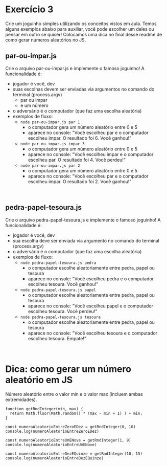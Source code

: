 # Exercício 3
Crie um joguinho simples utilizando os conceitos vistos em aula. Temos alguns exemplos abaixo para auxiliar, você pode escolher um deles ou pensar em outro se quiser!
Colocamos uma dica no final desse readme de como gerar números aleatórios no JS.
<br>

## par-ou-impar.js
Crie o arquivo par-ou-impar.js e implemente o famoso joguinho!
A funcionalidade é:
- jogador é você, dev
- suas escolhas devem ser enviadas via argumentos no comando do terminal (process.argv)
    - par ou impar
    - e um número
- o adversário é o computador (que faz uma escolha aleatória)
- exemplos de fluxo:
    - ```node par-ou-impar.js par 1```
        - o computador gera um número aleatório entre 0 e 5
        - aparece no console: "Você escolheu par e o computador escolheu impar. O resultado foi 6. Você ganhou!"
    - ```node par-ou-impar.js impar 3```
        - o computador gera um número aleatório entre 0 e 5
        - aparece no console: "Você escolheu impar e o computador escolheu par. O resultado foi 4. Você perdeu!"
    - ```node par-ou-impar.js par 2```
        - o computador gera um número aleatório entre 0 e 5
        - aparece no console: "Você escolheu par e o computador escolheu impar. O resultado foi 2. Você ganhou!"

<br>

## pedra-papel-tesoura.js
Crie o arquivo pedra-papel-tesoura.js e implemente o famoso joguinho!
A funcionalidade é:
- jogador é você, dev
- sua escolha deve ser enviada via argumento no comando do terminal (process.argv)
- o adversário é o computador (que faz uma escolha aleatória)
- exemplos de fluxo:
    - ```node pedra-papel-tesoura.js pedra```
        - o computador escolhe aleatoriamente entre pedra, papel ou tesoura
        - aparece no console: "Você escolheu pedra e o computador escolheu tesoura. Você ganhou!"
    - ```node pedra-papel-tesoura.js papel```
        - o computador escolhe aleatoriamente entre pedra, papel ou tesoura
        - aparece no console: "Você escolheu papel e o computador escolheu tesoura. Você perdeu!"
    - ```node pedra-papel-tesoura.js tesoura```
        - o computador escolhe aleatoriamente entre pedra, papel ou tesoura
        - aparece no console: "Você escolheu tesoura e o computador escolheu tesoura. Empate!"

<br>

# Dica: como gerar um número aleatório em JS
Número aleatório entre o valor min e o valor max (incluem ambas extremidades).
```
function getRndInteger(min, max) {
  return Math.floor(Math.random() * (max - min + 1) ) + min;
}

const numeroAleatorioEntreZeroEDez = getRndInteger(0, 10)
console.log(numeroAleatorioEntreZeroEDez)

const numeroAleatorioEntreUmENove = getRndInteger(1, 9)
console.log(numeroAleatorioEntreUmENove)

const numeroAleatorioEntreDezEQuinze = getRndInteger(10, 15)
console.log(numeroAleatorioEntreDezEQuinze)
```
